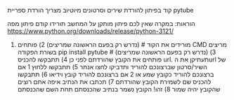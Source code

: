 קוד בפיתון להורדת שירים וסרטונים מיוטיוב
מצריך הורדת ספריית pytube

הוראות: במקרה שאין לכם פיתון מותקן על המחשב תורידו קודם פיתון מפה https://www.python.org/downloads/release/python-3121/
1) מורידים את הקוד # (נדרש רק בפעם הראשונה שמריצים)
   2) פותחים CMD מריצים בשורת הפקודה pip install pytube  # (נדרש רק בפעם הראשונה שמריצים)
   3)  פותחים את הקובץ שהורדתם לפני כן
   4) תתבקשו להכניס url. תעתיקן את הurl של השיר/סרטון שברצונכם להוריד ותדביקו לחצו אנתר
   5) תתבקשו ללחוץ 1 אם ברצונכם להוריד כקובץ שמע או 2 אם ברצונכם להוריד קובץ וידיאו
   6) תתבקשו להכניס שם לשמירת הקובץ שהורדתם
   7) תכתבו את הנתיב איפה אתם רוצים שהקובץ יהיה שמור
   8) זהו! הקובץ נשמר בנתיב שהכנסתם תחת השם שהכנסתם 

